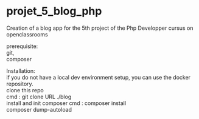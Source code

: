 # projet_5_blog_php

Creation of a blog app for the 5th project of the Php Developper cursus on openclassrooms  

prerequisite:  
git,  
composer

Installation:  
if you do not have a local dev environment setup, you can use the docker repository.  
clone this repo  
cmd : git clone URL ./blog  
install and init composer
cmd : composer install  
composer dump-autoload


